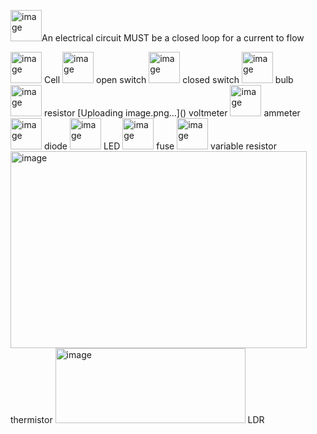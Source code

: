 <img width="50" height="50" alt="image" src="https://github.com/user-attachments/assets/930b1ffc-6309-4c8b-bee4-b15f33b70c99" />An electrical circuit MUST be a closed loop for a current to flow

<img width="50" height="50" alt="image" src="https://github.com/user-attachments/assets/1dd5e8bd-4392-4eaf-9665-bdcfca1bf960" />
Cell
<img width="50" height="50" alt="image" src="https://github.com/user-attachments/assets/a850e646-5f84-4412-93a2-872842a8b233" />
open switch
<img width="50" height="50" alt="image" src="https://github.com/user-attachments/assets/e66d7517-beb6-404b-926e-a0b5d6621faa" />
closed switch
<img width="50" height="50" alt="image" src="https://github.com/user-attachments/assets/4a2d3729-481a-49ba-95d9-169e8a9f4c0e" />
bulb
<img width="50" height="50" alt="image" src="https://github.com/user-attachments/assets/74fcfe65-3473-4ece-8929-779cd5fd6d2b" />
resistor
[Uploading image.png…]()
voltmeter
<img width="50" height="50" alt="image" src="https://github.com/user-attachments/assets/d2fcaf34-8bf8-4b54-b8fa-e80586b4dc52" />
ammeter
<img width="50" height="50" alt="image" src="https://github.com/user-attachments/assets/2b271dbd-cb71-4388-80bb-3d2319bf171c" />
diode
<img width="50" height="50" alt="image" src="https://github.com/user-attachments/assets/96d4a330-484f-4c33-add7-a534157826f5" />
LED
<img width="50" height="50" alt="image" src="https://github.com/user-attachments/assets/d6b45f7b-6178-4e6e-b6b9-7fb5b59b34a0" />
fuse
<img width="50" height="50" alt="image" src="https://github.com/user-attachments/assets/6913aff9-8782-400b-8a06-20684bb28899" />
variable resistor
<img width="474" height="315" alt="image" src="https://github.com/user-attachments/assets/91bce291-a250-49ef-ac02-6e3a6edf9a71" />
thermistor
<img width="304" height="120" alt="image" src="https://github.com/user-attachments/assets/31de8886-f680-4995-ae73-e149162f691e" />
LDR
